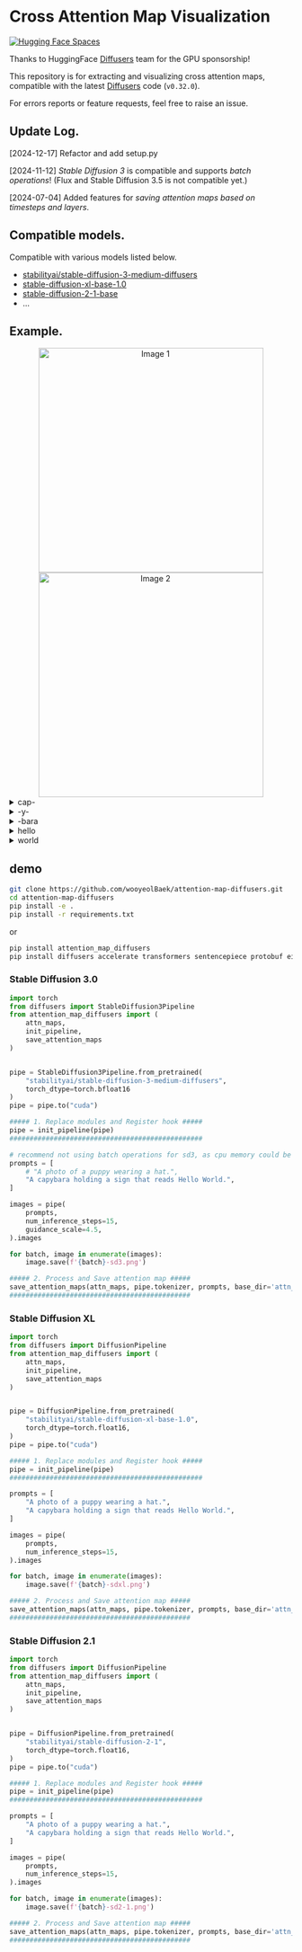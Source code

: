 # Cross Attention Map Visualization

[![Hugging Face Spaces](https://img.shields.io/badge/%F0%9F%A4%97%20Hugging%20Face-Spaces-blue)](https://huggingface.co/spaces/We-Want-GPU/diffusers-cross-attention-map-SDXL-t2i)

Thanks to HuggingFace [Diffusers](https://github.com/huggingface/diffusers) team for the GPU sponsorship!

This repository is for extracting and visualizing cross attention maps, compatible with the latest [Diffusers](https://github.com/huggingface/diffusers) code (`v0.32.0`).

For errors reports or feature requests, feel free to raise an issue.

## Update Log.
[2024-12-17] Refactor and add setup.py

[2024-11-12] _Stable Diffusion 3_ is compatible and supports _batch operations_! (Flux and Stable Diffusion 3.5 is not compatible yet.)

[2024-07-04] Added features for _saving attention maps based on timesteps and layers_.


## Compatible models.
<!-- Compatible with various models, including both UNet/DiT based models listed below. -->
Compatible with various models listed below.
- [stabilityai/stable-diffusion-3-medium-diffusers](https://huggingface.co/stabilityai/stable-diffusion-3-medium-diffusers)
- [stable-diffusion-xl-base-1.0](https://huggingface.co/stabilityai/stable-diffusion-xl-base-1.0)
- [stable-diffusion-2-1-base](https://huggingface.co/stabilityai/stable-diffusion-2-1-base)
- ...

<!-- - [sdxl-turbo](https://huggingface.co/stabilityai/sdxl-turbo) -->
<!-- - [black-forest-labs/FLUX.1-dev](https://huggingface.co/black-forest-labs/FLUX.1-dev) -->


## Example.


<div style="text-align: center;">
    <img src="./assets/sd3.png" alt="Image 1" width="400" height="400">
    <img src="./assets/4--bara>.png" alt="Image 2" width="400" height="400">
</div>



<details>
<summary>cap-</summary>
<div markdown="1">

<div style="text-align: center;">
    <img src="./assets/sd3.png" alt="Image 1" width="400" height="400">
    <img src="./assets/2-<cap-.png" alt="<cap-" width="400" height="400">
</div>

</div>
</details>


<details>
<summary>-y-</summary>
<div markdown="1">

<div style="text-align: center;">
    <img src="./assets/sd3.png" alt="Image 1" width="400" height="400">
    <img src="./assets/3--y-.png" alt="-y-" width="400" height="400">
</div>

</div>
</details>


<details>
<summary>-bara</summary>
<div markdown="1">

<div style="text-align: center;">
    <img src="./assets/sd3.png" alt="Image 1" width="400" height="400">
    <img src="./assets/4--bara>.png" alt="-bara>" width="400" height="400">
</div>

</div>
</details>


<details>
<summary>hello</summary>
<div markdown="1">

<div style="text-align: center;">
    <img src="./assets/sd3.png" alt="Image 1" width="400" height="400">
    <img src="./assets/10-<hello>.png" alt="<hello>" width="400" height="400">
</div>

</div>
</details>


<details>
<summary>world</summary>
<div markdown="1">

<div style="text-align: center;">
    <img src="./assets/sd3.png" alt="Image 1" width="400" height="400">
    <img src="./assets/11-<world>.png" alt="<world>>" width="400" height="400">
</div>

</div>
</details>



## demo
```bash
git clone https://github.com/wooyeolBaek/attention-map-diffusers.git
cd attention-map-diffusers
pip install -e .
pip install -r requirements.txt
```
or
```bash
pip install attention_map_diffusers
pip install diffusers accelerate transformers sentencepiece protobuf einops torchvision
```

### Stable Diffusion 3.0
```python
import torch
from diffusers import StableDiffusion3Pipeline
from attention_map_diffusers import (
    attn_maps,
    init_pipeline,
    save_attention_maps
)


pipe = StableDiffusion3Pipeline.from_pretrained(
    "stabilityai/stable-diffusion-3-medium-diffusers",
    torch_dtype=torch.bfloat16
)
pipe = pipe.to("cuda")

##### 1. Replace modules and Register hook #####
pipe = init_pipeline(pipe)
################################################

# recommend not using batch operations for sd3, as cpu memory could be exceeded.
prompts = [
    # "A photo of a puppy wearing a hat.",
    "A capybara holding a sign that reads Hello World.",
]

images = pipe(
    prompts,
    num_inference_steps=15,
    guidance_scale=4.5,
).images

for batch, image in enumerate(images):
    image.save(f'{batch}-sd3.png')

##### 2. Process and Save attention map #####
save_attention_maps(attn_maps, pipe.tokenizer, prompts, base_dir='attn_maps', unconditional=True)
#############################################
```

### Stable Diffusion XL
```python
import torch
from diffusers import DiffusionPipeline
from attention_map_diffusers import (
    attn_maps,
    init_pipeline,
    save_attention_maps
)


pipe = DiffusionPipeline.from_pretrained(
    "stabilityai/stable-diffusion-xl-base-1.0",
    torch_dtype=torch.float16,
)
pipe = pipe.to("cuda")

##### 1. Replace modules and Register hook #####
pipe = init_pipeline(pipe)
################################################

prompts = [
    "A photo of a puppy wearing a hat.",
    "A capybara holding a sign that reads Hello World.",
]

images = pipe(
    prompts,
    num_inference_steps=15,
).images

for batch, image in enumerate(images):
    image.save(f'{batch}-sdxl.png')

##### 2. Process and Save attention map #####
save_attention_maps(attn_maps, pipe.tokenizer, prompts, base_dir='attn_maps', unconditional=True)
#############################################
```

### Stable Diffusion 2.1
```python
import torch
from diffusers import DiffusionPipeline
from attention_map_diffusers import (
    attn_maps,
    init_pipeline,
    save_attention_maps
)


pipe = DiffusionPipeline.from_pretrained(
    "stabilityai/stable-diffusion-2-1",
    torch_dtype=torch.float16,
)
pipe = pipe.to("cuda")

##### 1. Replace modules and Register hook #####
pipe = init_pipeline(pipe)
################################################

prompts = [
    "A photo of a puppy wearing a hat.",
    "A capybara holding a sign that reads Hello World.",
]

images = pipe(
    prompts,
    num_inference_steps=15,
).images

for batch, image in enumerate(images):
    image.save(f'{batch}-sd2-1.png')

##### 2. Process and Save attention map #####
save_attention_maps(attn_maps, pipe.tokenizer, prompts, base_dir='attn_maps', unconditional=True)
#############################################

```